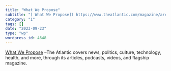 ```yaml
---
title: "What We Propose"
subtitle: "[ What We Propose]( https://www.theatlantic.com/magazine/archive/1946/07/what-we-propose/656703/) –T..."
category: "1"
tags: []
date: "2023-09-23"
type: "wp"
wordpress_id: 4648
---
```

[ What We Propose]( https://www.theatlantic.com/magazine/archive/1946/07/what-we-propose/656703/) –The Atlantic covers news, politics, culture, technology, health, and more, through its articles, podcasts, videos, and flagship magazine.